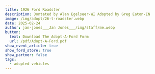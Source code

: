 ```yaml
---
title: 1926 Ford Roadster
description: Dontated by Alan Egelseer-WI Adopted by Greg Eaton-IN
image: /img/adopt/26-t-roadster.webp
date: 2025-02-24
author: jan-jones___Jan Jones___/img/staff/me.webp
button:
  text: Download The Adopt-A-Ford Form
  url: /pdf/Adopt-A-Ford.pdf
show_event_article: true
show_ford_store: true
show_partner: false
tags:
  - adopted vehicles
---
```

